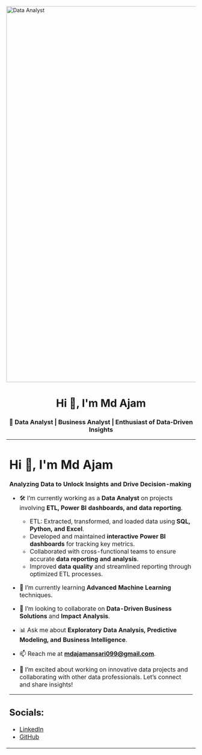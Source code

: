 <!-- MasterHead -->

  <img src="https://camo.githubusercontent.com/e36c8a07df1fe59109ac7a2619a198258c21e887fc0f800ed05d93d998e78897/68747470733a2f2f626c6f672e696d617274696375732e6f72672f77702d636f6e74656e742f75706c6f6164732f323031392f30352f64616f6e6c696e652e676966" alt="Data Analyst" width="1000"/>


<h1 align="center">Hi 👋, I'm Md Ajam</h1>
<h3 align="center">🚀 Data Analyst | Business Analyst | Enthusiast of Data-Driven Insights</h3>

<table>
<tr>
<td valign="top">

# Hi 👋, I'm Md Ajam

**Analyzing Data to Unlock Insights and Drive Decision-making**

- 🛠️ I’m currently working as a **Data Analyst** on projects involving **ETL, Power BI dashboards, and data reporting**.
  - ETL: Extracted, transformed, and loaded data using **SQL, Python, and Excel**.
  - Developed and maintained **interactive Power BI dashboards** for tracking key metrics.
  - Collaborated with cross-functional teams to ensure accurate **data reporting and analysis**.
  - Improved **data quality** and streamlined reporting through optimized ETL processes.

- 🚀 I’m currently learning **Advanced Machine Learning** techniques.

- 🤝 I’m looking to collaborate on **Data-Driven Business Solutions** and **Impact Analysis**.

- 📊 Ask me about **Exploratory Data Analysis, Predictive Modeling, and Business Intelligence**.

- 📫 Reach me at **mdajamansari099@gmail.com**.

- 🌟 I’m excited about working on innovative data projects and collaborating with other data professionals. Let’s connect and share insights!  

---

## Socials:

- [LinkedIn](https://www.linkedin.com/in/mdajam/)
- [GitHub](https://github.com/MdAjams)

